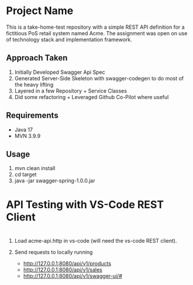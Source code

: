 # Project Name

This is a take-home-test repository with a simple REST API definition for a fictitious PoS retail system named Acme.  The assignment was open on use of technology stack and implementation framework.

## Approach Taken

1. Initially Developed Swagger Api Spec
2. Generated Server-Side Skeleton with swagger-codegen to do most of the heavy lifting
3. Layered in a few Repository + Service Classes
4. Did some refactoring + Leveraged Github Co-Pilot where useful

## Requirements

- Java 17
- MVN 3.9.9

## Usage

1. mvn clean install
2. cd target
3. java -jar swagger-spring-1.0.0.jar

##
#  API Testing with VS-Code REST Client 
# 

1.  Load acme-api.http in vs-code (will need the vs-code REST client).

2.  Send requests to locally running 
    - http://127.0.0.1:8080/api/v1/products
	- http://127.0.0.1:8080/api/v1/sales
	- http://127.0.0.1:8080/api/v1/swagger-ui/#

